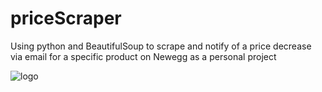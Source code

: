 # priceScraper
Using python and BeautifulSoup to scrape and notify of a price decrease via email for a specific product on Newegg as a personal project

![logo](https://user-images.githubusercontent.com/50121574/127755620-8e334e6e-2191-442b-81d5-29586522e9a3.png)
